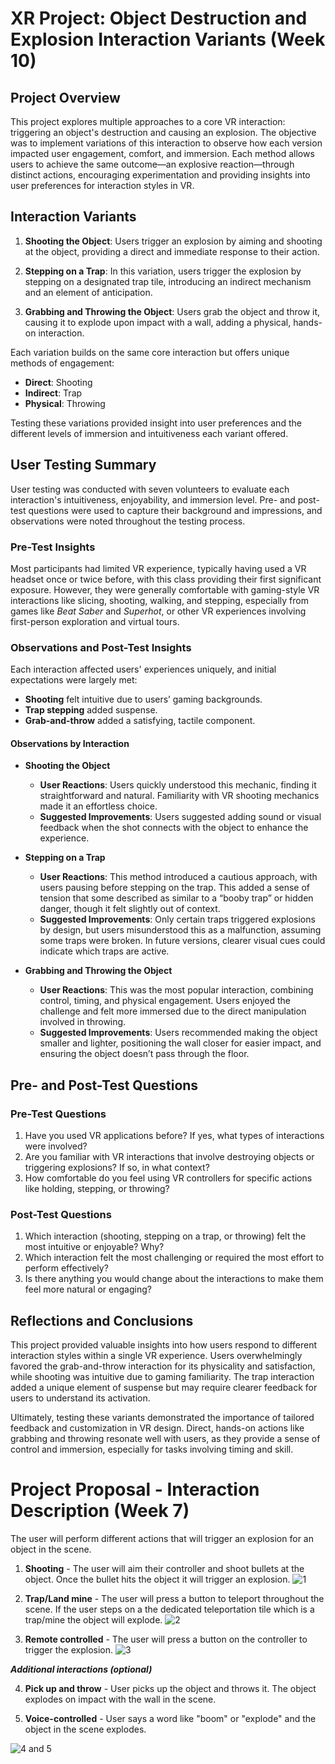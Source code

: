 # XR Project: Object Destruction and Explosion Interaction Variants (Week 10)

## Project Overview

This project explores multiple approaches to a core VR interaction: triggering an object's destruction and causing an explosion. The objective was to implement variations of this interaction to observe how each version impacted user engagement, comfort, and immersion. Each method allows users to achieve the same outcome—an explosive reaction—through distinct actions, encouraging experimentation and providing insights into user preferences for interaction styles in VR.

## Interaction Variants

1. **Shooting the Object**: Users trigger an explosion by aiming and shooting at the object, providing a direct and immediate response to their action.

2. **Stepping on a Trap**: In this variation, users trigger the explosion by stepping on a designated trap tile, introducing an indirect mechanism and an element of anticipation.

3. **Grabbing and Throwing the Object**: Users grab the object and throw it, causing it to explode upon impact with a wall, adding a physical, hands-on interaction.

Each variation builds on the same core interaction but offers unique methods of engagement:
- **Direct**: Shooting
- **Indirect**: Trap
- **Physical**: Throwing

Testing these variations provided insight into user preferences and the different levels of immersion and intuitiveness each variant offered.

## User Testing Summary

User testing was conducted with seven volunteers to evaluate each interaction's intuitiveness, enjoyability, and immersion level. Pre- and post-test questions were used to capture their background and impressions, and observations were noted throughout the testing process.

### Pre-Test Insights

Most participants had limited VR experience, typically having used a VR headset once or twice before, with this class providing their first significant exposure. However, they were generally comfortable with gaming-style VR interactions like slicing, shooting, walking, and stepping, especially from games like *Beat Saber* and *Superhot*, or other VR experiences involving first-person exploration and virtual tours.

### Observations and Post-Test Insights

Each interaction affected users' experiences uniquely, and initial expectations were largely met:
- **Shooting** felt intuitive due to users’ gaming backgrounds.
- **Trap stepping** added suspense.
- **Grab-and-throw** added a satisfying, tactile component.

#### Observations by Interaction

- **Shooting the Object**
  - **User Reactions**: Users quickly understood this mechanic, finding it straightforward and natural. Familiarity with VR shooting mechanics made it an effortless choice.
  - **Suggested Improvements**: Users suggested adding sound or visual feedback when the shot connects with the object to enhance the experience.

- **Stepping on a Trap**
  - **User Reactions**: This method introduced a cautious approach, with users pausing before stepping on the trap. This added a sense of tension that some described as similar to a “booby trap” or hidden danger, though it felt slightly out of context.
  - **Suggested Improvements**: Only certain traps triggered explosions by design, but users misunderstood this as a malfunction, assuming some traps were broken. In future versions, clearer visual cues could indicate which traps are active.

- **Grabbing and Throwing the Object**
  - **User Reactions**: This was the most popular interaction, combining control, timing, and physical engagement. Users enjoyed the challenge and felt more immersed due to the direct manipulation involved in throwing.
  - **Suggested Improvements**: Users recommended making the object smaller and lighter, positioning the wall closer for easier impact, and ensuring the object doesn’t pass through the floor.

## Pre- and Post-Test Questions

### Pre-Test Questions

1. Have you used VR applications before? If yes, what types of interactions were involved?
2. Are you familiar with VR interactions that involve destroying objects or triggering explosions? If so, in what context?
3. How comfortable do you feel using VR controllers for specific actions like holding, stepping, or throwing?

### Post-Test Questions

1. Which interaction (shooting, stepping on a trap, or throwing) felt the most intuitive or enjoyable? Why?
2. Which interaction felt the most challenging or required the most effort to perform effectively?
3. Is there anything you would change about the interactions to make them feel more natural or engaging?

## Reflections and Conclusions

This project provided valuable insights into how users respond to different interaction styles within a single VR experience. Users overwhelmingly favored the grab-and-throw interaction for its physicality and satisfaction, while shooting was intuitive due to gaming familiarity. The trap interaction added a unique element of suspense but may require clearer feedback for users to understand its activation.

Ultimately, testing these variants demonstrated the importance of tailored feedback and customization in VR design. Direct, hands-on actions like grabbing and throwing resonate well with users, as they provide a sense of control and immersion, especially for tasks involving timing and skill.


# Project Proposal - Interaction Description (Week 7)
The user will perform different actions that will trigger an explosion for an object in the scene.

1. **Shooting** - The user will aim their controller and shoot bullets at the object. Once the bullet hits the object it will trigger an explosion.
![1](./Images/vr_1.jpeg)

2. **Trap/Land mine** - The user will press a button to teleport throughout the scene. If the user steps on a the dedicated teleportation tile which is a trap/mine the object will explode.
![2](./Images/vr_2.jpeg)

3. **Remote controlled** - The user will press a button on the controller to trigger the explosion.
![3](./Images/vr_3.jpeg)

**_Additional interactions (optional)_**

4. **Pick up and throw** - User picks up the object and throws it. The object explodes on impact with the wall in the scene.

5. **Voice-controlled** - User says a word like "boom" or "explode" and the object in the scene explodes.

![4 and 5](./Images/vr_4_5.jpeg)

